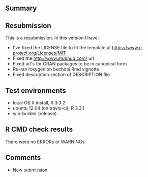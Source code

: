 ## Summary

## Resubmission

This is a resubmission. In this version I have:

* I've fixed the LICENSE file to fit the template at <https://www.r-project.org/Licenses/MIT>
* Fixed the http://www.stubhub.com/ url
* Fixed url's for CRAN packages to be in canonical form
* Re-ran roxygen on bechdel.Rmd vignette
* Fixed description section of DESCRIPTION file


## Test environments

* local OS X install, R 3.3.2
* ubuntu 12.04 (on travis-ci), R 3.3.1
* win-builder (release)

## R CMD check results

There were no ERRORs or WARNINGs. 

## Comments

* New submission
